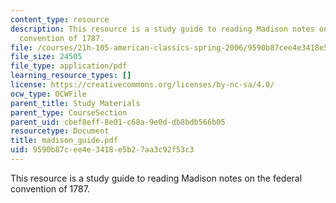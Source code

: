 ```yaml
---
content_type: resource
description: This resource is a study guide to reading Madison notes on the federal
  convention of 1787.
file: /courses/21h-105-american-classics-spring-2006/9590b87cee4e3418e5b27aa3c92f53c3_madison_guide.pdf
file_size: 24505
file_type: application/pdf
learning_resource_types: []
license: https://creativecommons.org/licenses/by-nc-sa/4.0/
ocw_type: OCWFile
parent_title: Study Materials
parent_type: CourseSection
parent_uid: cbef8eff-8e01-c68a-9e0d-db8bdb566b05
resourcetype: Document
title: madison_guide.pdf
uid: 9590b87c-ee4e-3418-e5b2-7aa3c92f53c3
---
```

This resource is a study guide to reading Madison notes on the federal convention of 1787.